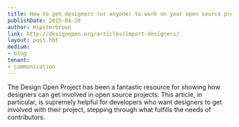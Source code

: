 ```yaml
---
title: How to get designers (or anyone) to work on your open source project
publishDate: 2015-04-20
author: Hipsterbrown
link: http://designopen.org/articles/import-designers/
layout: post.hbt
medium:
- blog
tenant:
- communication
---
```


The Design Open Project has been a fantastic resource for showing how designers can get involved in open source projects. This article, in particular, is supremely helpful for developers who want designers to get involved with their project, stepping through what fulfills the needs of contributors.
